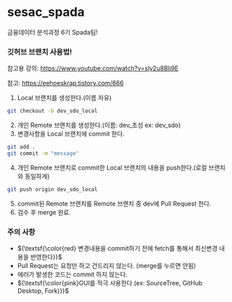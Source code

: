 # sesac_spada

금융데이터 분석과정 6기 Spada팀!

### **깃허브 브랜치 사용법!**

참고용 강의: https://www.youtube.com/watch?v=sly2u8BIi9E

참고: https://eehoeskrap.tistory.com/666

1. Local 브랜치를 생성한다.(이름 자유)

```bash
git checkout -b dev_sdo_local
```

2. 개인 Remote 브랜치를 생성한다.(이름: dev\_초성 ex: dev_sdo)
3. 변경사항을 Local 브랜치에 commit 한다.

```bash
git add .
git commit -m "message"
```

4. 개인 Remote 브랜치로 commit한 Local 브랜치의 내용을 push한다.(로컬 브랜치와 동일하게)

```bash
git push origin dev_sdo_local
```

5. commit된 Remote 브랜치를 Remote 브랜치 중 dev에 Pull Request 한다.
6. 검수 후 merge 완료.

### 주의 사항

- ${\textsf{\color{red} 변경내용을 commit하기 전에 fetch를 통해서 최신변경 내용을 반영한다}}$
- Pull Request는 요청만 하고 건드리지 않는다. (merge를 누르면 안됨)
- 에러가 발생한 코드는 commit 하지 않는다.
- ${\textsf{\color{pink}GUI를 적극 사용한다.(ex: SourceTree, GitHub Desktop, Fork)}}$

